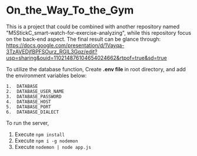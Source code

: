 # On_the_Way_To_the_Gym
This is a project that could be combined with another repository named "M5StickC_smart-watch-for-exercise-analyzing",
while this repository focus on the back-end aspect.
The final result can be glance through: https://docs.google.com/presentation/d/1Vayqa-3TzAVEDjfBPFSOurz_RGIL3Gqz/edit?usp=sharing&ouid=110214876104654024662&rtpof=true&sd=true

To utilize the database function,
Create **.env file** in root directory, and add the environment variables below:

```
1.  DATABASE
2.  DATABASE_USER_NAME
3.  DATABASE_PASSWORD
4.  DATABASE_HOST
5.  DATABASE_PORT
6.  DATABASE_DIALECT
```

To run the server,
1.  Execute `npm install`
2.  Execute `npm i -g nodemon`
2.  Execute `nodemon | node app.js`
